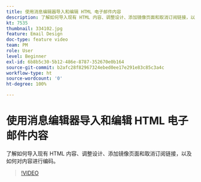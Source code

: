 ```yaml
---
title: 使用消息编辑器导入和编辑 HTML 电子邮件内容
description: 了解如何导入现有 HTML 内容、调整设计、添加镜像页面和取消订阅链接，以及如何对内容进行编码。
kt: 7535
thumbnail: 334102.jpg
feature: Email Design
doc-type: feature video
team: PM
role: User
level: Beginner
exl-id: 6b8b5c30-5b12-486e-8787-352670e0b164
source-git-commit: b2afc28f82967324ebed0ee17e291e83c85c3a4c
workflow-type: ht
source-wordcount: '0'
ht-degree: 100%

---
```


# 使用消息编辑器导入和编辑 HTML 电子邮件内容

了解如何导入现有 HTML 内容、调整设计、添加镜像页面和取消订阅链接，以及如何对内容进行编码。

>[!VIDEO](https://video.tv.adobe.com/v/334102?quality=12&learn=on)
